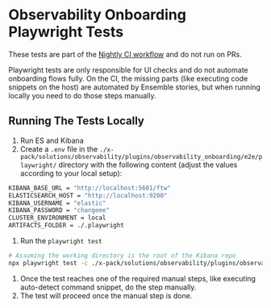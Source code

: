 # Observability Onboarding Playwright Tests

These tests are part of the [Nightly CI workflow](https://github.com/elastic/ensemble/actions/workflows/nightly.yml) and do not run on PRs.

Playwright tests are only responsible for UI checks and do not automate onboarding flows fully. On the CI, the missing parts (like executing code snippets on the host) are automated by Ensemble stories, but when running locally you need to do those steps manually.

## Running The Tests Locally

1. Run ES and Kibana
2. Create a `.env` file in the `./x-pack/solutions/observability/plugins/observability_onboarding/e2e/playwright/` directory with the following content (adjust the values according to your local setup):
```bash
KIBANA_BASE_URL = "http://localhost:5601/ftw"
ELASTICSEARCH_HOST = "http://localhost:9200"
KIBANA_USERNAME = "elastic"
KIBANA_PASSWORD = "changeme"
CLUSTER_ENVIRONMENT = local
ARTIFACTS_FOLDER = ./.playwright
```
1. Run the `playwright test`
```bash
# Assuming the working directory is the root of the Kibana repo
npx playwright test -c ./x-pack/solutions/observability/plugins/observability_onboarding/e2e/playwright/playwright.config.ts --project stateful --reporter list --headed
```
1. Once the test reaches one of the required manual steps, like executing auto-detect command snippet, do the step manually.
2. The test will proceed once the manual step is done.
